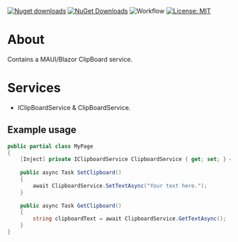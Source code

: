 [![Nuget downloads](https://img.shields.io/nuget/v/Elephant.Blazor.Clipboard)](https://www.nuget.org/packages/Elephant.Blazor.Clipboard/) [![NuGet Downloads](https://img.shields.io/nuget/dt/Elephant.Blazor.Clipboard.svg)](https://www.nuget.org/packages/Elephant.Blazor.Clipboard/) ![Workflow](https://github.com/S-Elephant/Elephant.NuGets/actions/workflows/GitHubActions.yml/badge.svg) [![License: MIT](https://img.shields.io/badge/License-MIT-yellow.svg)](https://github.com/S-Elephant/Elephant.NuGets/tree/master/Elephant.Blazor.Clipboard/LICENSE.txt)

# About

Contains a MAUI/Blazor ClipBoard service.

# Services

- IClipBoardService & ClipBoardService.

## Example usage

```c#
public partial class MyPage
{
	[Inject] private IClipboardService ClipboardService { get; set; } = null!;
    
    public async Task SetClipboard()
    {
		await ClipboardService.SetTextAsync("Your text here.");
    }
    
	public async Task GetClipboard()
    {
		string clipboardText = await ClipboardService.GetTextAsync();
    }
}
```

